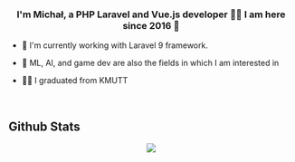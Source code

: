 ### <div align="center">I'm Michał, a PHP Laravel and Vue.js developer 👨‍💻 I am here since 2016  🚀</div>  
  

- 🌱 I'm currently working with Laravel 9 framework.
  
- 🧠 ML, AI, and game dev are also the fields in which I am interested in  
  
- 👨‍🎓 I graduated from KMUTT 
  

<br/>  


## Github Stats  
<div align="center"><img src="https://github-readme-stats.vercel.app/api/top-langs/?username=zielu92&hide_border=true&layout=compact" 
align="center" /></div>  
